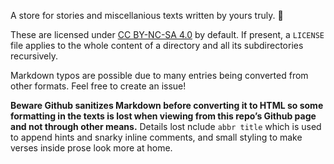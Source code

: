 A store for stories and miscellanious texts written by yours truly. 🤔

These are licensed under [CC BY-NC-SA 4.0](https://creativecommons.org/licenses/by-nc-sa/4.0/) by default. If present, a `LICENSE` file applies to the whole content of a directory and all its subdirectories recursively.

Markdown typos are possible due to many entries being converted from other formats. Feel free to create an issue!

**Beware Github sanitizes Markdown before converting it to HTML so some formatting in the texts is lost when viewing from this repo’s Github page and not through other means.** Details lost nclude `abbr title` which is used to append hints and snarky inline comments, and small styling to make verses inside prose look more at home.
